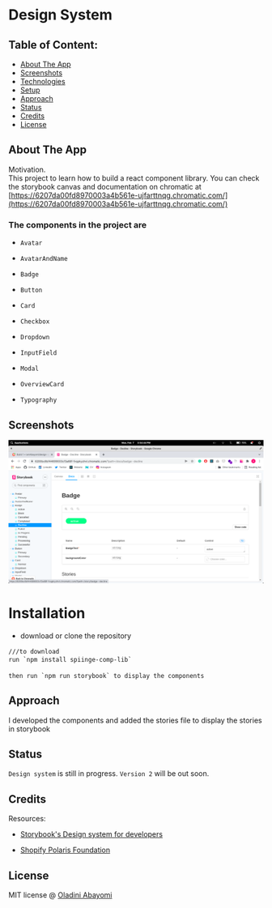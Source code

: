 # Design System


## Table of Content:

- [About The App](#about-the-app)
- [Screenshots](#screenshots)
- [Technologies](#technologies)
- [Setup](#setup)
- [Approach](#approach)
- [Status](#status)
- [Credits](#credits)
- [License](#license)

## About The App

Motivation.  
This project to learn how to build a react component library. You can check the storybook canvas and documentation on chromatic at [https://6207da00fd8970003a4b561e-ujfarttnqg.chromatic.com/](https://6207da00fd8970003a4b561e-ujfarttnqg.chromatic.com/)
  
    

### The components in the project are

- `Avatar` 

- `AvatarAndName`

- `Badge`

- `Button`

- `Card`

- `Checkbox`

- `Dropdown`

- `InputField`

- `Modal`

- `OverviewCard`


- `Typography`


## Screenshots

![Image](https://raw.githubusercontent.com/iamAbayomi/design-system/master/public/screenshot.png)


# Installation 
- download or clone the repository
```
///to download 
run `npm install spiinge-comp-lib`

then run `npm run storybook` to display the components
```

## Approach
I developed the components and added the stories file to display the stories in storybook

## Status
`Design system` is still in progress. `Version 2` will be out soon.

## Credits
Resources: 

- [Storybook's Design system for developers](https://storybook.js.org/tutorials/design-systems-for-developers/)

- [Shopify Polaris Foundation](https://polaris.shopify.com/components/lists-and-tables/data-table#navigation)

## License

MIT license @ [Oladini Abayomi](https://oladiniabayomi.com)
